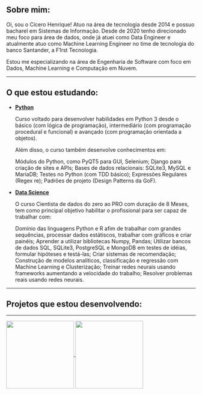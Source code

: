 ## **Sobre mim:**

Oi, sou o Cícero Henrique! 
Atuo na área de tecnologia desde 2014 e possuo bacharel em Sistemas de Informação.
Desde de 2020 tenho direcionado meu foco para área de dados, onde já atuei como Data Engineer e atualmente atuo como Machine Learning Engineer no time de tecnologia do banco Santander, a F1rst Tecnologia. 

Estou me especializando na área de Engenharia de Software com foco em Dados, Machine Learning e Computação em Nuvem.

----------

## **O que estou estudando:**

- **[Python](https://github.com/cicerooficial/curso_Python3)**
  
  Curso voltado para desenvolver habilidades em Python 3 desde o básico (com lógica de programação), intermediário (com programação procedural e funcional) e avançado (com programação orientada a objetos). 
  
  Além disso, o curso também desenvolve conhecimentos em: 
  
  Módulos do Python, como PyQT5 para GUI, Selenium; Django para criação de sites e APIs; Bases de dados relacionais: SQLite3, MySQL e MariaDB; Testes no Python (com TDD básico); Expressões Regulares (Regex re); Padrões de projeto (Design Patterns da GoF).

- **[Data Science](https://github.com/cicerooficial/data-science-mentorama)**
  
  O curso Cientista de dados do zero ao PRO com duração de 8 Meses, tem como principal objetivo habilitar o profissional para ser capaz de trabalhar com:
  
  Domínio das linguagens Python e R afim de trabalhar com grandes sequências, processar dados estátiscos, trabalhar com gráficos e criar painéis; Aprender a utilizar bibliotecas Numpy, Pandas; Utilizar bancos de dados SQL, SQLite3, PostgreSQL e MongoDB em testes de idéias, formular hipóteses e testá-las; Criar sistemas de recomendação; Construção de modelos analíticos, classificação e regressão com Machine Learning e Clusterização; Treinar redes neurais usando frameworks aumentando a velocidade do trabalho; Resolver problemas reais usando redes neurais.

----------

## **Projetos que estou desenvolvendo:**


----------

<a href="https://github.com/cicerooficial">
    <img height="180em" align="center" src="https://github-readme-stats.vercel.app/api?username=cicerooficial&count_private=true&show_icons=true&theme=algolia&hide_border=true&include_all_commits=true&layout=compact&)" />
</a>
<a href="https://github.com/cicerooficial">
    <img height="180em" align="center" src="https://github-readme-stats.vercel.app/api/top-langs/?username=cicerooficial&langs_count=8&layout=compact&theme=algolia&hide_border=true&include_all_commits=true&count_private=true&)" />
</a>
